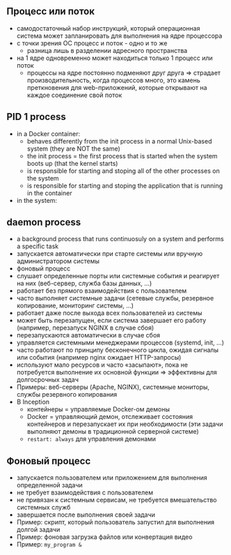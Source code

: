 ## Процесс или поток
* самодостаточный набор инструкций, который операционная система может запланировать для выполнения на ядре процессора
* с точки зрения ОС процесс и поток - одно и то же
  + разница лишь в разделении адресного пространства
* на 1 ядре одновременно может находиться только 1 процесс или поток
  + процессы на ядре постоянно подменяют друг друга => страдает производительность, когда процессов много, это камень преткновения для web-приложений, которые открывают на каждое соединение свой поток

## PID 1 process
* in a Docker container:
  + behaves differently from the init process in a normal Unix-based system (they are NOT the same)
  + the init process = the first process that is started when the system boots up (that the kernel starts)
  + is responsible for starting and stoping all of the other processes on the system
  + is responsible for starting and stoping the application that is running in the container
* in the system:
  
## daemon process
* a background process that runs continuosuly on a system and performs a specific task
* запускается автоматически при старте системы или вручную администратором системы
* фоновый процесс
* слушает определенные порты или системные события и реагирует на них (веб-сервер, служба базы данных, ...)
* работает без прямого взаимодействия с пользователем
* часто выполняет системные задачи (сетевые службы, резервное копирование, мониторинг системы, ...)
* работает даже после выхода всех пользователей из системы
* может быть перезапущен, если система завершает его работу (например, перезапуск NGINX в случае сбоя)
* перезапускаются автоматически в случае сбоя
* управляется системными менеджерами процессов (systemd, init, ...)
* часто работают по принципу бесконечного цикла, ожидая сигналы или события (например nginx ожидает HTTP-запросы)
* используют мало ресурсов и часто «засыпают», пока не потребуется выполнение их основной функции => эффективны для долгосрочных задач
* Примеры: веб-серверы (Apache, NGINX), системные мониторы, службы резервного копирования
* В Inception
  + контейнеры = управляемые Docker-ом демоны
  + Docker = управляющий демон, отслеживает состояния контейнеров и перезапускает их при необходимости (эти задачи выполняют демоны в традиционной серверной системе)
  + `restart: always` для управления демонами

## Фоновый процесс
* запускается пользователем или приложением для выполнения определенной задачи
* не требует взаимодействия с пользователем
* не привязан к системным сервисам, не требуется вмешательство системных служб
* завершается после выполнения своей задачи
* Пример: скрипт, который пользователь запустил для выполнения долгой задачи
* Пример: фоновая загрузка файлов или конвертация видео
* Пример: `my_program &`
